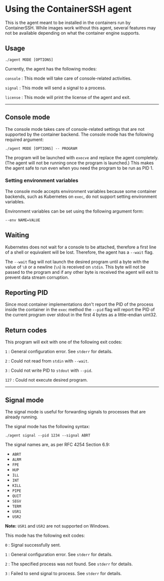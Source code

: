 # Using the ContainerSSH agent

This is the agent meant to be installed in the containers run by
ContainerSSH. While images work without this agent, several features
may not be available depending on what the container engine supports.

## Usage

    ./agent MODE [OPTIONS] 

Currently, the agent has the following modes:

`console`
: This mode will take care of console-related activities.

`signal`
: This mode will send a signal to a process.

`license`
: This mode will print the license of the agent and exit.

---

## Console mode

The console mode takes care of console-related settings that are not
supported by the container backend. The console mode has the following
required argument:

    ./agent MODE [OPTIONS] -- PROGRAM

The program will be launched with `execve` and replace the agent
completely. (The agent will not be running once the program is launched.)
This makes the agent safe to run even when you need the program to be run
as PID 1.

### Setting environment variables

The console mode accepts environment variables because some container
backends, such as Kubernetes on `exec`, do not support setting environment
variables.

Environment variables can be set using the following argument form:

    --env NAME=VALUE

## Waiting

Kubernetes does not wait for a console to be attached, therefore a first
line of a shell or equivalent will be lost. Therefore, the agent has a
`--wait` flag.

The `--wait` flag will not launch the desired program until a byte with
the value of `\0` or a newline (`\n`) is received on `stdin`. This byte will
not be passed to the program and if any other byte is received the agent
will exit to prevent data stream corruption.

## Reporting PID

Since most container implementations don't report the PID of the process
inside the container in the `exec` method the `--pid` flag will report
the PID of the current program over stdout in the first 4 bytes as a 
little-endian uint32.

## Return codes

This program will exit with one of the following exit codes:

`1`
: General configuration error. See `stderr` for details.

`2`
: Could not read from `stdin` with `--wait`.

`3`
: Could not write PID to `stdout` with `--pid`.

`127`
: Could not execute desired program.

---

## Signal mode

The signal mode is useful for forwarding signals to processes that are
already running.

The signal mode has the following syntax:

    ./agent signal --pid 1234 --signal ABRT

The signal names are, as per RFC 4254 Section 6.9:

- `ABRT`
- `ALRM`
- `FPE`
- `HUP`
- `ILL`
- `INT`
- `KILL`
- `PIPE`
- `QUIT`
- `SEGV`
- `TERM`
- `USR1`
- `USR2`

**Note:** `USR1` and `USR2` are not supported on Windows.

This mode has the following exit codes:

`0`
: Signal successfully sent.

`1`
: General configuration error. See `stderr` for details.

`2`
: The specified process was not found. See `stderr` for details.

`3`
: Failed to send signal to process. See `stderr` for details.
